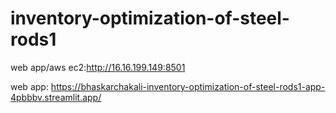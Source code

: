 # inventory-optimization-of-steel-rods1
web app/aws ec2:http://16.16.199.149:8501

web app: https://bhaskarchakali-inventory-optimization-of-steel-rods1-app-4pbbbv.streamlit.app/
